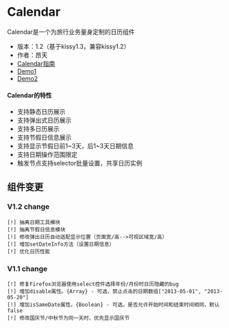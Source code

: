 # Calendar

Calendar是一个为旅行业务量身定制的日历组件

- 版本：1.2（基于kissy1.3，兼容kissy1.2）
- 作者：昂天
- [Calendar指南](./1.2/guide/index.md)
- [Demo1](./1.2/demo/demo1.html)
- [Demo2](./1.2/demo/demo2.html)

#### Calendar的特性

* 支持静态日历展示
* 支持弹出式日历展示
* 支持多日历展示
* 支持节假日信息展示
* 支持显示节假日前1~3天，后1~3天日期信息
* 支持日期操作范围限定
* 触发节点支持selector批量设置，共享日历实例

## 组件变更

### V1.2 change

    [!] 抽离日期工具模块
    [!] 抽离节假日信息模块
    [!] 修改弹出日历自动适配显示位置（页面宽/高-->可视区域宽/高）
    [!] 增加setDateInfo方法（设置日期信息）
    [!] 优化日历性能

### V1.1 change

    [!] 修复Firefox浏览器使用select控件选择年份/月份时日历隐藏的bug
    [!] 增加disable属性。{Array} - 可选，禁止点击的日期数组["2013-05-01", "2013-05-20"]
    [!] 增加isSameDate属性。{Boolean} - 可选，是否允许开始时间和结束时间相同，默认false
    [!] 修改国庆节/中秋节为同一天时，优先显示国庆节